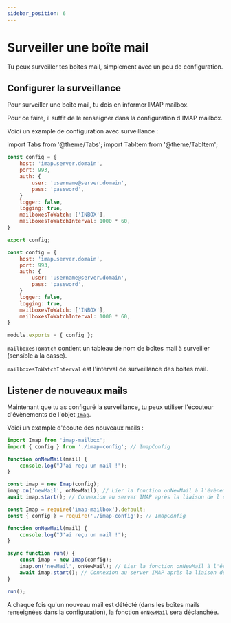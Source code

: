 ```yaml
---
sidebar_position: 6
---
```


# Surveiller une boîte mail

Tu peux surveiller tes boîtes mail, simplement avec un peu de configuration.

## Configurer la surveillance

Pour surveiller une boîte mail, tu dois en informer IMAP mailbox.

Pour ce faire, il suffit de le renseigner dans la configuration d'IMAP mailbox.

Voici un example de configuration avec surveillance :

import Tabs from '@theme/Tabs';
import TabItem from '@theme/TabItem';

<Tabs>
  <TabItem value="apple" label="ESM" default>


```js title="/imap-config.js"
const config = {
    host: 'imap.server.domain',
    port: 993,
    auth: {
        user: 'username@server.domain',
        pass: 'password',
    }
    logger: false,
    logging: true,
    mailboxesToWatch: ['INBOX'],
    mailboxesToWatchInterval: 1000 * 60,
}

export config;
```

  </TabItem>
  <TabItem value="orange" label="CJS">


```js title="/imap-config.js"
const config = {
    host: 'imap.server.domain',
    port: 993,
    auth: {
        user: 'username@server.domain',
        pass: 'password',
    }
    logger: false,
    logging: true,
    mailboxesToWatch: ['INBOX'],
    mailboxesToWatchInterval: 1000 * 60,
}

module.exports = { config };
```

  </TabItem>
</Tabs>

`mailboxesToWatch` contient un tableau de nom de boîtes mail à surveiller (sensible à la casse).

`mailboxesToWatchInterval` est l'interval de surveillance des boîtes mail.

## Listener de nouveaux mails

Maintenant que tu as configuré la surveillance, tu peux utiliser l'écouteur d'évènements de l'objet [`Imap`](/docs/documentation/imap).

Voici un example d'écoute des nouveaux mails :

<Tabs>
  <TabItem value="apple" label="ESM" default>


```js
import Imap from 'imap-mailbox';
import { config } from './imap-config'; // ImapConfig

function onNewMail(mail) {
    console.log("J'ai reçu un mail !");
}

const imap = new Imap(config);
imap.on('newMail', onNewMail); // Lier la fonction onNewMail à l'évènement newMail
await imap.start(); // Connexion au server IMAP après la liaison de l'event listener
```

  </TabItem>
  <TabItem value="orange" label="CJS">


```js
const Imap = require('imap-mailbox').default;
const { config } = require('./imap-config'); // ImapConfig

function onNewMail(mail) {
    console.log("J'ai reçu un mail !");
}

async function run() {
    const imap = new Imap(config);
    imap.on('newMail', onNewMail); // Lier la fonction onNewMail à l'évènement newMail
    await imap.start(); // Connexion au server IMAP après la liaison de l'event listener
}

run();
```

  </TabItem>
</Tabs>

A chaque fois qu'un nouveau mail est détécté (dans les boîtes mails renseignées dans la configuration), la fonction `onNewMail` sera déclanchée.